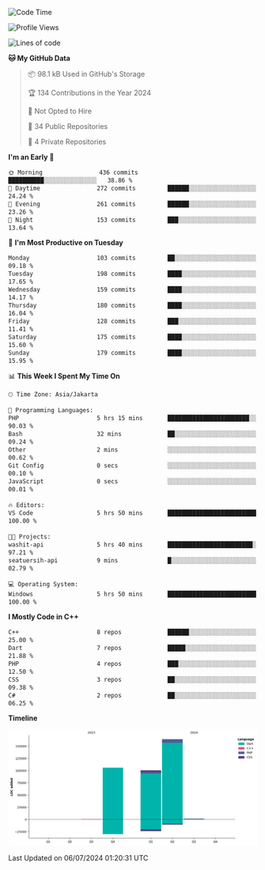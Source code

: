<!--START_SECTION:waka-->
![Code Time](http://img.shields.io/badge/Code%20Time-122%20hrs%2017%20mins-blue)

![Profile Views](http://img.shields.io/badge/Profile%20Views-0-blue)

![Lines of code](https://img.shields.io/badge/From%20Hello%20World%20I%27ve%20Written-371.0%20thousand%20lines%20of%20code-blue)

**🐱 My GitHub Data** 

> 📦 98.1 kB Used in GitHub's Storage 
 > 
> 🏆 134 Contributions in the Year 2024
 > 
> 🚫 Not Opted to Hire
 > 
> 📜 34 Public Repositories 
 > 
> 🔑 4 Private Repositories 
 > 
**I'm an Early 🐤** 

```text
🌞 Morning                436 commits         ██████████░░░░░░░░░░░░░░░   38.86 % 
🌆 Daytime                272 commits         ██████░░░░░░░░░░░░░░░░░░░   24.24 % 
🌃 Evening                261 commits         ██████░░░░░░░░░░░░░░░░░░░   23.26 % 
🌙 Night                  153 commits         ███░░░░░░░░░░░░░░░░░░░░░░   13.64 % 
```
📅 **I'm Most Productive on Tuesday** 

```text
Monday                   103 commits         ██░░░░░░░░░░░░░░░░░░░░░░░   09.18 % 
Tuesday                  198 commits         ████░░░░░░░░░░░░░░░░░░░░░   17.65 % 
Wednesday                159 commits         ████░░░░░░░░░░░░░░░░░░░░░   14.17 % 
Thursday                 180 commits         ████░░░░░░░░░░░░░░░░░░░░░   16.04 % 
Friday                   128 commits         ███░░░░░░░░░░░░░░░░░░░░░░   11.41 % 
Saturday                 175 commits         ████░░░░░░░░░░░░░░░░░░░░░   15.60 % 
Sunday                   179 commits         ████░░░░░░░░░░░░░░░░░░░░░   15.95 % 
```


📊 **This Week I Spent My Time On** 

```text
🕑︎ Time Zone: Asia/Jakarta

💬 Programming Languages: 
PHP                      5 hrs 15 mins       ███████████████████████░░   90.03 % 
Bash                     32 mins             ██░░░░░░░░░░░░░░░░░░░░░░░   09.24 % 
Other                    2 mins              ░░░░░░░░░░░░░░░░░░░░░░░░░   00.62 % 
Git Config               0 secs              ░░░░░░░░░░░░░░░░░░░░░░░░░   00.10 % 
JavaScript               0 secs              ░░░░░░░░░░░░░░░░░░░░░░░░░   00.01 % 

🔥 Editors: 
VS Code                  5 hrs 50 mins       █████████████████████████   100.00 % 

🐱‍💻 Projects: 
washit-api               5 hrs 40 mins       ████████████████████████░   97.21 % 
seatuersih-api           9 mins              █░░░░░░░░░░░░░░░░░░░░░░░░   02.79 % 

💻 Operating System: 
Windows                  5 hrs 50 mins       █████████████████████████   100.00 % 
```

**I Mostly Code in C++** 

```text
C++                      8 repos             ██████░░░░░░░░░░░░░░░░░░░   25.00 % 
Dart                     7 repos             █████░░░░░░░░░░░░░░░░░░░░   21.88 % 
PHP                      4 repos             ███░░░░░░░░░░░░░░░░░░░░░░   12.50 % 
CSS                      3 repos             ██░░░░░░░░░░░░░░░░░░░░░░░   09.38 % 
C#                       2 repos             ██░░░░░░░░░░░░░░░░░░░░░░░   06.25 % 
```



**Timeline**

![Lines of Code chart](https://raw.githubusercontent.com/PradiptaAhmad/PradiptaAhmad/main/assets/bar_graph.png)


 Last Updated on 06/07/2024 01:20:31 UTC
<!--END_SECTION:waka-->
